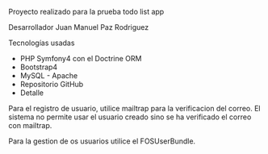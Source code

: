 Proyecto realizado para la prueba todo list app

Desarrollador
Juan Manuel Paz Rodriguez

Tecnologías usadas
* PHP Symfony4 con el Doctrine ORM
* Bootstrap4
* MySQL - Apache
* Repositorio GitHub
* Detalle

Para el registro de usuario, utilice mailtrap para la verificacion del correo. El sistema no permite usar el usuario creado sino se ha verificado el correo con mailtrap.

Para la gestion de os usuarios utilice el FOSUserBundle.

